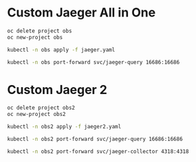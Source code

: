 # Custom Jaeger All in One

```bash
oc delete project obs
oc new-project obs
```

```bash
kubectl -n obs apply -f jaeger.yaml
```

```bash
kubectl -n obs port-forward svc/jaeger-query 16686:16686
```

# Custom Jaeger 2

```bash
oc delete project obs2
oc new-project obs2
```

```bash
kubectl -n obs2 apply -f jaeger2.yaml
```

```bash
kubectl -n obs2 port-forward svc/jaeger-query 16686:16686
```

```bash
kubectl -n obs2 port-forward svc/jaeger-collector 4318:4318
```